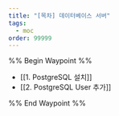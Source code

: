 ```yaml
---
title: "[목차] 데이터베이스 서버"
tags:
  - moc
order: 99999
---
```

%% Begin Waypoint %%
- [[1. PostgreSQL 설치]]
- [[2. PostgreSQL User 추가]]

%% End Waypoint %%
